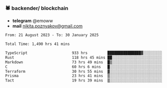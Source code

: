 ### 🕷 backender/ blockchain
- **telegram** @emoww
- **mail** nikita.poznyakov@gmail.com

<!--START_SECTION:waka-->

```txt
From: 21 August 2023 - To: 30 January 2025

Total Time: 1,490 hrs 41 mins

TypeScript                    933 hrs         ███████████████▓░░░░░░░░░   62.37 %
Rust                          118 hrs 45 mins ██░░░░░░░░░░░░░░░░░░░░░░░   07.94 %
Markdown                      73 hrs 49 mins  █▒░░░░░░░░░░░░░░░░░░░░░░░   04.94 %
C                             60 hrs 6 mins   █░░░░░░░░░░░░░░░░░░░░░░░░   04.02 %
Terraform                     30 hrs 55 mins  ▓░░░░░░░░░░░░░░░░░░░░░░░░   02.07 %
Prisma                        23 hrs 41 mins  ▒░░░░░░░░░░░░░░░░░░░░░░░░   01.58 %
Tact                          19 hrs 39 mins  ▒░░░░░░░░░░░░░░░░░░░░░░░░   01.31 %
```

<!--END_SECTION:waka-->




